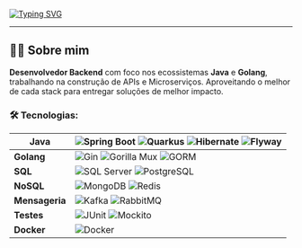 [![Typing SVG](https://readme-typing-svg.herokuapp.com/?color=FF0000&size=35&center=true&vCenter=true&width=1000&lines=Olá,+seja+bem-vindo+ao+meu+GitHub!;Eu+sou+Gustavo,+desenvolvedor+Backend+💻;Focado+em+soluções+robustas+e+escaláveis+🚀)](https://git.io/typing-svg)

---

## 👨‍💻 Sobre mim

**Desenvolvedor Backend** com foco nos ecossistemas **Java** e **Golang**, trabalhando na construção de APIs e Microserviços. Aproveitando o melhor de cada stack para entregar soluções de melhor impacto.

### 🛠️ Tecnologias:

| **Java**          | ![Spring Boot](https://img.shields.io/badge/-Spring%20Boot-6DB33F?logo=spring&logoColor=white) ![Quarkus](https://img.shields.io/badge/-Quarkus-5E4B8B?logo=quarkus&logoColor=white) ![Hibernate](https://img.shields.io/badge/-Hibernate-59666C?logo=hibernate&logoColor=white) ![Flyway](https://img.shields.io/badge/-Flyway-007C92?logo=flyway&logoColor=white) |
|-------------------|-----------------------------------------------------------|
| **Golang**        | ![Gin](https://img.shields.io/badge/-Gin-00B58C?logo=go&logoColor=white) ![Gorilla Mux](https://img.shields.io/badge/-Gorilla%20Mux-8B7C57?logo=go&logoColor=white) ![GORM](https://img.shields.io/badge/-GORM-5A2C6C?logo=gorm&logoColor=white) |
| **SQL**           | ![SQL Server](https://img.shields.io/badge/-SQL%20Server-CC2927?logo=microsoftsqlserver&logoColor=white) ![PostgreSQL](https://img.shields.io/badge/-PostgreSQL-336791?logo=postgresql&logoColor=white) |
| **NoSQL**         | ![MongoDB](https://img.shields.io/badge/-MongoDB-47A248?logo=mongodb&logoColor=white) ![Redis](https://img.shields.io/badge/-Redis-DC382D?logo=redis&logoColor=white) |
| **Mensageria**    | ![Kafka](https://img.shields.io/badge/-Kafka-231F20?logo=apachekafka&logoColor=white) ![RabbitMQ](https://img.shields.io/badge/-RabbitMQ-FF6600?logo=rabbitmq&logoColor=white) |
| **Testes**        | ![JUnit](https://img.shields.io/badge/-JUnit-25A162?logo=junit5&logoColor=white) ![Mockito](https://img.shields.io/badge/-Mockito-8B6AD9?logo=mockito&logoColor=white) |
| **Docker**        | ![Docker](https://img.shields.io/badge/-Docker-2496ED?logo=docker&logoColor=white) |
